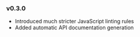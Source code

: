 ### v0.3.0

* Introduced much stricter JavaScript linting rules
* Added automatic API documentation generation
